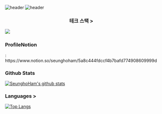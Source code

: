 
<!--
![header](https://capsule-render.vercel.app/api?type=waving&color=auto&height=300&section=header&text=Seungho%20Ham&fontSize=90&fontColor=fffafa&animation=fadeIn&fontAlign=60)

<h3 align="center"><b>나에 대하여</b></h3>
<p align="center">게임 클라이언트 개발자 입니다! </p>
-->

![header](https://img.shields.io/badge/Unity%20Engine-a9a9a9?style=flat-square&logo=Vimeo&logoColor=white&link=https://velog.io/@new_wisdom)
![header](https://img.shields.io/badge/테스트1%20테스트2-00ffff?style=flat-square&logo=Vimeo&logoColor=white&link=https://velog.io/@new_wisdom)

<h3 align="center"><b> 테크 스택 > </b></h3>
<img src="https://img.shields.io/badge/C-AFEEEE?style=flat-square&logo=C&logoColor=white"/></a>&nbsp 


<h3 align="left"><b> ProfileNotion </b></h3> : https://www.notion.so/seunghoham/5a8c444fdccf4b7bafd774908609999d

<!-- ![Anurag's GitHub stats](https://github-readme-stats.vercel.app/api?username=SeunghoHam&show_icons=true&theme=radical) -->



#### <h3 align="left"><b> Github Stats </b></h3>
[![SeunghoHam's github stats](https://github-readme-stats.vercel.app/api?username=SeunghoHam&bg_color=ffa745,fe869f,ef7ac8,a083ed,43aeff&title_color=fff&text_color=fff&show_icons=true&count_private=true)](https://github.com/SeunghoHam)

#### <h3 align="left"><b> Languages > </b></h3>
[![Top Langs](https://github-readme-stats.vercel.app/api/top-langs/?username=SeunghoHam&layout=compact)](https://github.com/SeunghoHam)
